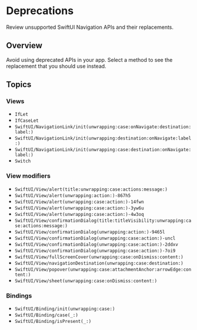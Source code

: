 # Deprecations

Review unsupported SwiftUI Navigation APIs and their replacements.

## Overview

Avoid using deprecated APIs in your app. Select a method to see the replacement that you should use
instead.

## Topics

### Views

- ``IfLet``
- ``IfCaseLet``
- ``SwiftUI/NavigationLink/init(unwrapping:case:onNavigate:destination:label:)``
- ``SwiftUI/NavigationLink/init(unwrapping:destination:onNavigate:label:)``
- ``SwiftUI/NavigationLink/init(unwrapping:case:destination:onNavigate:label:)``
- ``Switch``

### View modifiers

- ``SwiftUI/View/alert(title:unwrapping:case:actions:message:)``
- ``SwiftUI/View/alert(unwrapping:action:)-867h5``
- ``SwiftUI/View/alert(unwrapping:case:action:)-14fwn``
- ``SwiftUI/View/alert(unwrapping:case:action:)-3yw6u``
- ``SwiftUI/View/alert(unwrapping:case:action:)-4w3oq``
- ``SwiftUI/View/confirmationDialog(title:titleVisibility:unwrapping:case:actions:message:)``
- ``SwiftUI/View/confirmationDialog(unwrapping:action:)-9465l``
- ``SwiftUI/View/confirmationDialog(unwrapping:case:action:)-uncl``
- ``SwiftUI/View/confirmationDialog(unwrapping:case:action:)-2ddxv``
- ``SwiftUI/View/confirmationDialog(unwrapping:case:action:)-7oi9``
- ``SwiftUI/View/fullScreenCover(unwrapping:case:onDismiss:content:)``
- ``SwiftUI/View/navigationDestination(unwrapping:case:destination:)``
- ``SwiftUI/View/popover(unwrapping:case:attachmentAnchor:arrowEdge:content:)``
- ``SwiftUI/View/sheet(unwrapping:case:onDismiss:content:)``

### Bindings

- ``SwiftUI/Binding/init(unwrapping:case:)``
- ``SwiftUI/Binding/case(_:)``
- ``SwiftUI/Binding/isPresent(_:)``
